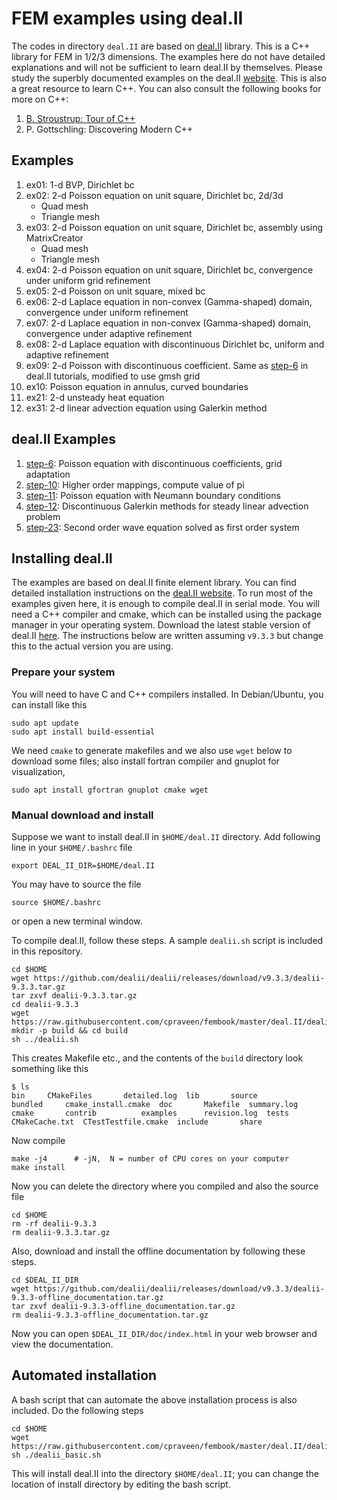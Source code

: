 # FEM examples using deal.II

The codes in directory `deal.II` are based on [deal.II](http://www.dealii.org) library. This is a C++ library for FEM in 1/2/3 dimensions. The examples here do not have detailed explanations and will not be sufficient to learn deal.II by themselves. Please study the superbly documented examples on the deal.II [website](https://www.dealii.org/developer/doxygen/deal.II/Tutorial.html). This is also a great resource to learn C++. You can also consult the following books for more on C++:

1. [B. Stroustrup: Tour of C++](http://www.stroustrup.com/tour2.html)
1. P. Gottschling: Discovering Modern C++

## Examples

1. ex01: 1-d BVP, Dirichlet bc
1. ex02: 2-d Poisson equation on unit square, Dirichlet bc, 2d/3d
   * Quad mesh
   * Triangle mesh
1. ex03: 2-d Poisson equation on unit square, Dirichlet bc, assembly using MatrixCreator
   * Quad mesh
   * Triangle mesh
1. ex04: 2-d Poisson equation on unit square, Dirichlet bc, convergence under uniform grid refinement
1. ex05: 2-d Poisson on unit square, mixed bc
1. ex06: 2-d Laplace equation in non-convex (Gamma-shaped) domain, convergence under uniform refinement
1. ex07: 2-d Laplace equation in non-convex (Gamma-shaped) domain, convergence under adaptive refinement
1. ex08: 2-d Laplace equation with discontinuous Dirichlet bc, uniform and adaptive refinement
1. ex09: 2-d Poisson with discontinuous coefficient. Same as [step-6](https://dealii.org/developer/doxygen/deal.II/step_6.html) in deal.II tutorials, modified to use gmsh grid
1. ex10: Poisson equation in annulus, curved boundaries
1. ex21: 2-d unsteady heat equation
1. ex31: 2-d linear advection equation using Galerkin method

## deal.II Examples

1. [step-6](https://dealii.org/developer/doxygen/deal.II/step_6.html): Poisson equation with discontinuous coefficients, grid adaptation
1. [step-10](https://dealii.org/developer/doxygen/deal.II/step_10.html): Higher order mappings, compute value of pi
1. [step-11](https://dealii.org/developer/doxygen/deal.II/step_11.html): Poisson equation with Neumann boundary conditions
1. [step-12](https://dealii.org/developer/doxygen/deal.II/step_12.html): Discontinuous Galerkin methods for steady linear advection problem
1. [step-23](https://dealii.org/developer/doxygen/deal.II/step_23.html): Second order wave equation solved as first order system

## Installing deal.II

The examples are based on deal.II finite element library. You can find detailed installation instructions on the [deal.II website](http://www.dealii.org/developer/readme.html). To run most of the examples given here, it is enough to compile deal.II in serial mode. You will need a C++ compiler and cmake, which can be installed using the package manager in your operating system. Download the latest stable version of deal.II [here](https://github.com/dealii/dealii/releases). The instructions below are written assuming `v9.3.3` but change this to the actual version you are using.

### Prepare your system

You will need to have C and C++ compilers installed. In Debian/Ubuntu, you can install like this

```shell
sudo apt update
sudo apt install build-essential
```

We need `cmake` to generate makefiles and we also use `wget` below to download some files; also install fortran compiler and gnuplot for visualization,

```shell
sudo apt install gfortran gnuplot cmake wget
```

### Manual download and install

Suppose we want to install deal.II in `$HOME/deal.II` directory. Add following line in your `$HOME/.bashrc` file

```shell
export DEAL_II_DIR=$HOME/deal.II
```

You may have to source the file

```shell
source $HOME/.bashrc
```

or open a new terminal window.

To compile deal.II, follow these steps. A sample `dealii.sh` script is included in this repository.

```shell
cd $HOME
wget https://github.com/dealii/dealii/releases/download/v9.3.3/dealii-9.3.3.tar.gz
tar zxvf dealii-9.3.3.tar.gz
cd dealii-9.3.3
wget https://raw.githubusercontent.com/cpraveen/fembook/master/deal.II/dealii.sh
mkdir -p build && cd build
sh ../dealii.sh
```

This creates Makefile etc., and the contents of the `build`  directory look something like this

```shell
$ ls
bin		CMakeFiles	     detailed.log  lib		 source
bundled		cmake_install.cmake  doc	   Makefile	 summary.log
cmake		contrib		     examples	   revision.log  tests
CMakeCache.txt	CTestTestfile.cmake  include	   share
```

Now compile

```shell
make -j4      # -jN,  N = number of CPU cores on your computer
make install
```

Now you can delete the directory where you compiled and also the source file

```shell
cd $HOME
rm -rf dealii-9.3.3
rm dealii-9.3.3.tar.gz
```

Also, download and install the offline documentation by following these steps.

```shell
cd $DEAL_II_DIR
wget https://github.com/dealii/dealii/releases/download/v9.3.3/dealii-9.3.3-offline_documentation.tar.gz
tar zxvf dealii-9.3.3-offline_documentation.tar.gz
rm dealii-9.3.3-offline_documentation.tar.gz
```

Now you can open `$DEAL_II_DIR/doc/index.html` in your web browser and view the documentation.

## Automated installation

A bash script that can automate the above installation process is also included. Do the following steps

```shell
cd $HOME
wget https://raw.githubusercontent.com/cpraveen/fembook/master/deal.II/dealii_basic.sh
sh ./dealii_basic.sh
```

This will install deal.II into the directory `$HOME/deal.II`; you can change the location of install directory by editing the bash script.
